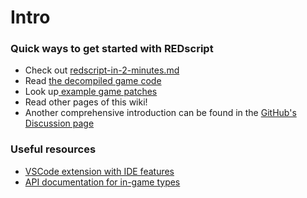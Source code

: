 # Intro

### Quick ways to get started with REDscript

* Check out [redscript-in-2-minutes.md](redscript-in-2-minutes.md "mention")
* Read [the decompiled game code](https://codeberg.org/adamsmasher/cyberpunk)
* Look up[ example game patches](https://github.com/jac3km4/redscript/blob/master/resources/patches.reds)
* Read other pages of this wiki!
* Another comprehensive introduction can be found in the [GitHub's Discussion page](https://github.com/jac3km4/redscript/discussions/66)

### Useful resources

* [VSCode extension with IDE features](https://github.com/jac3km4/redscript-ide-vscode)
* [API documentation for in-game types](https://redscript.redmodding.org)
